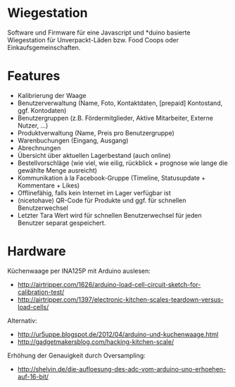 # Wiegestation
Software und Firmware für eine Javascript und *duino basierte Wiegestation für Unverpackt-Läden bzw. Food Coops oder Einkaufsgemeinschaften.

# Features
* Kalibrierung der Waage
* Benutzerverwaltung (Name, Foto, Kontaktdaten, [prepaid] Kontostand, ggf. Kontodaten)
* Benutzergruppen (z.B. Fördermitglieder, Aktive Mitarbeiter, Externe Nutzer, ...)
* Produktverwaltung (Name, Preis pro Benutzergruppe)
* Warenbuchungen (Eingang, Ausgang)
* Abrechnungen
* Übersicht über aktuellen Lagerbestand (auch online)
* Bestellvorschläge (wie viel, wie eilig, rückblick + prognose wie lange die gewählte Menge ausreicht)
* Kommunikation à la Facebook-Gruppe (Timeline, Statusupdate + Kommentare + Likes)
* Offlinefähig, falls kein Internet im Lager verfügbar ist
* (nicetohave) QR-Code für Produkte und ggf. für schnellen Benutzerwechsel
* Letzter Tara Wert wird für schnellen Benutzerwechsel für jeden Benutzer separat gespeichert.

# Hardware
Küchenwaage per INA125P mit Arduino auslesen:
* http://airtripper.com/1626/arduino-load-cell-circuit-sketch-for-calibration-test/
* http://airtripper.com/1397/electronic-kitchen-scales-teardown-versus-load-cells/

Alternativ:
* http://ur5uppe.blogspot.de/2012/04/arduino-und-kuchenwaage.html
* http://gadgetmakersblog.com/hacking-kitchen-scale/

Erhöhung der Genauigkeit durch Oversampling:
* http://shelvin.de/die-aufloesung-des-adc-vom-arduino-uno-erhoehen-auf-16-bit/


